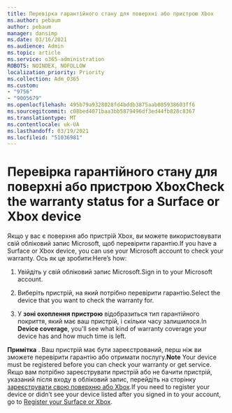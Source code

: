 ```yaml
---
title: Перевірка гарантійного стану для поверхні або пристрою Xbox
ms.author: pebaum
author: pebaum
manager: dansimp
ms.date: 03/16/2021
ms.audience: Admin
ms.topic: article
ms.service: o365-administration
ROBOTS: NOINDEX, NOFOLLOW
localization_priority: Priority
ms.collection: Adm_O365
ms.custom:
- "9756"
- "9005679"
ms.openlocfilehash: 495b79a9328028fd4bddb3875aab085938603ff6
ms.sourcegitcommit: c08bed4071baa3bb5879496df3ed44fb828c8367
ms.translationtype: MT
ms.contentlocale: uk-UA
ms.lasthandoff: 03/19/2021
ms.locfileid: "51036981"
---
```

# <a name="check-the-warranty-status-for-a-surface-or-xbox-device"></a><span data-ttu-id="12e36-102">Перевірка гарантійного стану для поверхні або пристрою Xbox</span><span class="sxs-lookup"><span data-stu-id="12e36-102">Check the warranty status for a Surface or Xbox device</span></span>

<span data-ttu-id="12e36-103">Якщо у вас є поверхня або пристрій Xbox, ви можете використовувати свій обліковий запис Microsoft, щоб перевірити гарантію.</span><span class="sxs-lookup"><span data-stu-id="12e36-103">If you have a Surface or Xbox device, you can use your Microsoft account to check your warranty.</span></span> <span data-ttu-id="12e36-104">Ось як це зробити:</span><span class="sxs-lookup"><span data-stu-id="12e36-104">Here’s how:</span></span>

1. <span data-ttu-id="12e36-105">Увійдіть у свій обліковий запис Microsoft.</span><span class="sxs-lookup"><span data-stu-id="12e36-105">Sign in to your Microsoft account.</span></span> 

1. <span data-ttu-id="12e36-106">Виберіть пристрій, на який потрібно перевірити гарантію.</span><span class="sxs-lookup"><span data-stu-id="12e36-106">Select the device that you want to check the warranty for.</span></span>

1. <span data-ttu-id="12e36-107">У **зоні охоплення пристрою** відобразиться тип гарантійного покриття, який має ваш пристрій, і скільки часу залишилося.</span><span class="sxs-lookup"><span data-stu-id="12e36-107">In **Device coverage**, you'll see what kind of warranty coverage your device has and how much time is left.</span></span>

<span data-ttu-id="12e36-108">**Примітка** . Ваш пристрій має бути зареєстрований, перш ніж ви зможете перевірити гарантію або отримати послугу.</span><span class="sxs-lookup"><span data-stu-id="12e36-108">**Note** Your device must be registered before you can check your warranty or get service.</span></span> <span data-ttu-id="12e36-109">Якщо вам потрібно зареєструвати пристрій або не бачити пристрій, указаний після входу в обліковий запис, перейдіть на сторінку [зареєструвати свою поверхню або Xbox](https://support.microsoft.com/surface/register-your-surface-or-xbox-fd7d73f8-b0e6-c9fa-e83b-0b64652e2376).</span><span class="sxs-lookup"><span data-stu-id="12e36-109">If you need to register your device or didn’t see your device listed after you signed in to your account, go to [Register your Surface or Xbox](https://support.microsoft.com/surface/register-your-surface-or-xbox-fd7d73f8-b0e6-c9fa-e83b-0b64652e2376).</span></span>
